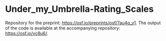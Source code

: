 # Under_my_Umbrella-Rating_Scales
Repository for the preprint: https://osf.io/preprints/osf/7au4q_v1. The output of the code is available at the accompanying repository: https://osf.io/vc8u6/.
